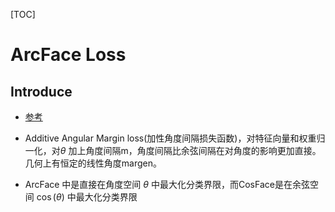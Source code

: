 [TOC]

# ArcFace Loss



## Introduce

- [参考](https://zhuanlan.zhihu.com/p/76541084)

- Additive Angular Margin loss(加性角度间隔损失函数)，对特征向量和权重归一化，对$\theta$ 加上角度间隔m，角度间隔比余弦间隔在对角度的影响更加直接。几何上有恒定的线性角度margen。

- ArcFace 中是直接在角度空间 $\theta$ 中最大化分类界限，而CosFace是在余弦空间 $\cos (\theta)$ 中最大化分类界限